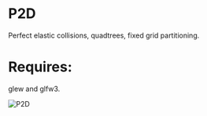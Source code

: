 # P2D
Perfect elastic collisions, quadtrees, fixed grid partitioning.

# Requires: 
glew and glfw3.

![P2D](http://imgur.com/tCeglsC)

